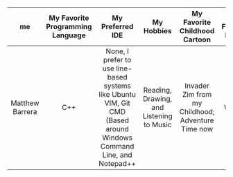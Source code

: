 me | My Favorite Programming Language | My Preferred IDE | My Hobbies | My Favorite Childhood Cartoon | My Favorite Movie | My Favorite Game | My Discord ID | My GitHub ID |
| :-----: | :------------------------------: | :--------------: | :--------: | :--------------------------------------------------: | :---------------: | :---------------------------------------: | :------------: | :-------------: |
| Matthew Barrera | C++ | None, I prefer to use line-based systems like Ubuntu VIM, Git CMD (Based around Windows Command Line, and Notepad++ | Reading, Drawing, and Listening to Music | Invader Zim from my Childhood; Adventure Time now | Wall-E | Super Mario Galaxy or Fire Emblem: Three Houses | MattBee #5764 | matthewbarrera |

